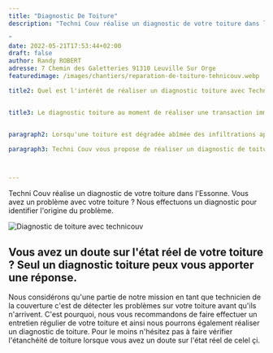 ```yaml
---
title: "Diagnostic De Toiture"
description: "Techni Couv réalise un diagnostic de votre toiture dans l'Essonne. Vous avez un problème avec votre toiture ? Nous effectuons un diagnostic pour identifier l'origine du problème.

"
date: 2022-05-21T17:53:44+02:00
draft: false
author: Randy ROBERT
adresse: 7 Chemin des Galetteries 91310 Leuville Sur Orge
featuredimage: /images/chantiers/reparation-de-toiture-tehnicouv.webp

title2: Quel est l'intérêt de réaliser un diagnostic toiture avec Techni Couv ?


title3: Le diagnostic toiture au moment de réaliser une transaction immobilière.


paragraph2: Lorsqu'une toiture est dégradée abîmée des infiltrations apparaissent et vous vous rendez compte que votre habitation est en danger. Vous faites alors intervenir un professionnel de la couverture pour identifier l'origine du problème sur votre toiture. Avec Techni Couv vous bénéficiez de l'expertise d'un professionnel de la toiture pour réaliser ce diagnostic. Nous sommes des spécialistes de la toiture et nous connaissons les points faibles de la toiture tels que les pieds de cheminée ou le faitage. Nous établissons notre diagnostic et établissons un devis; vous pourrez alors prendre la décision de réparer votre toiture ou d'effectuer une rénovation complète en fonction de son état. Nos devis et déplacements sont offerts.

paragraph3: Techni Couv vous propose de réaliser un diagnostic de toiture lorsque vous envisagez de réaliser une transaction immobilière. Vous êtes vendeur et vous souhaiter valoriser votre patrimoine, vous avez besoin de prendre une décision relative à votre toiture. Le diagnostic de votre toiture va vous permettre de connaître l'état réel de votre toiture et d'envisager de réaliser des travaux permettant de mettre à niveau votre toiture. Vous aurez le choix d'effectuer des travaux. Vous êtes un futur acheteur et vous avez besoin d'un avis spécifique sur l'état réel de votre toiture ? Nous sommes à votre service pour vous apporter notre expertise sur son état. Techni Couv se déplace pour répondre à votre besoin.



---
```



Techni Couv réalise un diagnostic de votre toiture dans l'Essonne. Vous avez un problème avec votre toiture ? Nous effectuons un diagnostic pour identifier l'origine du problème.




![Diagnostic de toiture avec technicouv](/images/chantiers/pavillon%20toiture%20ronde%20couvreur%2091%20eric%20couvreur.webp)





## Vous avez un doute sur l'état réel de votre toiture ? Seul un diagnostic toiture peux vous apporter une réponse.


 

 


Nous considérons qu'une partie de notre mission en tant que technicien de la couverture c'est de détecter les problèmes sur votre toiture avant qu'ils n'arrivent. C'est pourquoi, nous vous recommandons de faire effectuer un entretien régulier de votre toiture et ainsi nous pourrons également réaliser un diagnostic de toiture. Pour le moins n'hésitez pas à faire vérifier l'étanchéité de toiture lorsque vous avez un doute sur l'état réel de celel çi.


